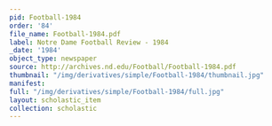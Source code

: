 ```yaml
---
pid: Football-1984
order: '84'
file_name: Football-1984.pdf
label: Notre Dame Football Review - 1984
_date: '1984'
object_type: newspaper
source: http://archives.nd.edu/Football/Football-1984.pdf
thumbnail: "/img/derivatives/simple/Football-1984/thumbnail.jpg"
manifest:
full: "/img/derivatives/simple/Football-1984/full.jpg"
layout: scholastic_item
collection: scholastic
---
```

